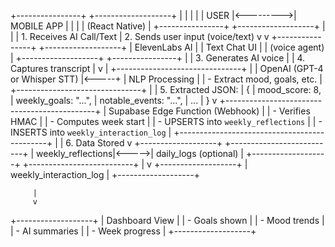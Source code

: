 +----------------+           +-------------------+
|                |           |                   |
|     USER       |<--------->|     MOBILE APP     |
|                |           |  (React Native)    |
+----------------+           +-------------------+
          |                             |
          | 1. Receives AI Call/Text    | 2. Sends user input (voice/text)
          v                             v
+----------------+           +-------------------+
| ElevenLabs AI  |           |     Text Chat UI   |
| (voice agent)  |           +-------------------+
+----------------+                     |
          | 3. Generates AI voice      |
          | 4. Captures transcript     |
          v                            |
+-------------------------------+      |
| OpenAI (GPT-4 or Whisper STT) |<-----+
| NLP Processing                |
| - Extract mood, goals, etc.  |
+-------------------------------+
          |
          | 5. Extracted JSON:
          |    {
          |      mood_score: 8,
          |      weekly_goals: "...",
          |      notable_events: "...",
          |      ...
          |    }
          v
+---------------------------------------------+
|     Supabase Edge Function (Webhook)        |
| - Verifies HMAC                             |
| - Computes week start                       |
| - UPSERTS into `weekly_reflections`         |
| - INSERTS into `weekly_interaction_log`     |
+---------------------------------------------+
          |
          | 6. Data Stored
          v
+-------------------+       +--------------------------+
| weekly_reflections|<----->|    daily_logs (optional) |
+-------------------+       +--------------------------+
          |
          v
+-------------------+
| weekly_interaction_log |
+-------------------+

         |
         v
+-------------------+
|   Dashboard View  |
|   - Goals shown   |
|   - Mood trends   |
|   - AI summaries  |
|   - Week progress |
+-------------------+
